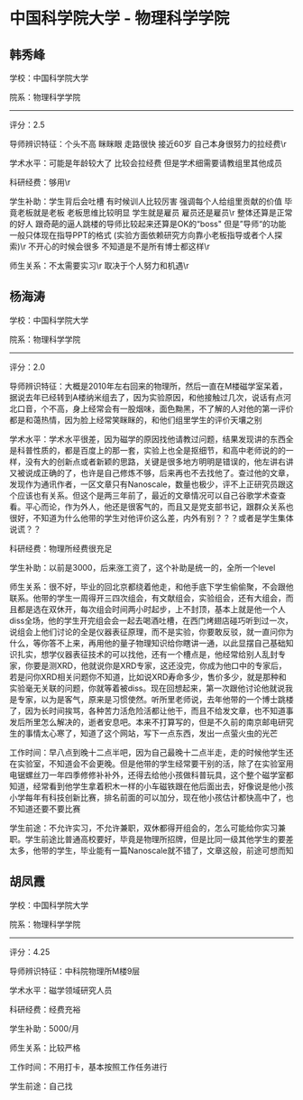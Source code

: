 # 中国科学院大学 - 物理科学学院

## 韩秀峰

学校：中国科学院大学

院系：物理科学学院

* * *

评分：2.5

导师辨识特征：个头不高 眯眯眼 走路很快 接近60岁 自己本身很努力的拉经费\r

学术水平：可能是年龄较大了 比较会拉经费 但是学术细需要请教组里其他成员

科研经费：够用\r

学生补助：学生背后会吐槽 有时候训人比较厉害 强调每个人给组里贡献的价值
毕竟老板就是老板 老板思维比较明显 学生就是雇员 雇员还是雇员\r
整体还算是正常的好人 跟奇葩的逼人跳楼的导师比较起来还算是OK的“boss" 但是”导师“的功能一般只体现在指导PPT的格式 (实验方面依赖研究方向靠小老板指导或者个人探索)\r
不开心的时候会很多 不知道是不是所有博士都这样\r

师生关系：不太需要实习\r
取决于个人努力和机遇\r

## 杨海涛

学校：中国科学院大学

院系：物理科学学院

* * *

评分：2.0

导师辨识特征：大概是2010年左右回来的物理所，然后一直在M楼磁学室呆着，据说去年已经转到A楼纳米组去了，因为实验原因，和他接触过几次，说话有点河北口音，个不高，身上经常会有一股烟味，面色黝黑，不了解的人对他的第一评价都是和蔼热情，因为脸上经常笑眯眯的，和他们组里学生的评价天壤之别

学术水平：学术水平很差，因为磁学的原因找他请教过问题，结果发现讲的东西全是科普性质的，都是百度上的那一套，实验上也全是抠细节，和高中老师说的的一样，没有大的创新点或者新颖的思路，关键是很多地方明明是错误的，他左讲右讲又被说成正确的了，也许是自己修炼不够，后来再也不去找他了。查过他的文章，发现作为通讯作者，一区文章只有Nanoscale，数量也极少，评不上正研究员跟这个应该也有关系。但这个是两三年前了，最近的文章情况可以自己谷歌学术查查看。平心而论，作为外人，他还是很客气的，而且又是党支部书记，跟群众关系也很好，不知道为什么他带的学生对他评价这么差，内外有别？？？或者是学生集体说谎？？

科研经费：物理所经费很充足

学生补助：以前是3000，后来涨工资了，这个补助是统一的，全所一个level

师生关系：很不好，毕业的回北京都绕着他走，和他手底下学生偷偷聚，不会跟他联系。他带的学生一周得开三四次组会，有文献组会，实验组会，还有大组会，而且都是选在双休开，每次组会时间两小时起步，上不封顶，基本上就是他一个人diss全场，他的学生开完组会会一起去喝酒吐槽，在西门烤翅店碰巧听到过一次，说组会上他们讨论的全是仪器表征原理，而不是实验，你要敢反驳，就一直问你为什么，等你答不上来，再用他的量子物理知识给你瞎讲一通，以此显摆自己基础知识扎实，想学仪器表征技术的可以找他，还有一个槽点是，他经常给别人乱封专家，你要是测XRD，他就说你是XRD专家，这还没完，你成为他口中的专家后，若是问你XRD相关问题你不知道，比如说XRD寿命多少，售价多少，就是那种和实验毫无关联的问题，你就等着被diss。现在回想起来，第一次跟他讨论他就说我是专家，以为是客气，原来是习惯使然。听所里老师说，去年他带的一个博士跳楼了，因为长时间挨骂，各种苦力活危险活都让他干，而且不给发文章，也不知道事发后所里怎么解决的，逝者安息吧。本来不打算写的，但是不久前的南京邮电研究生的事情太心寒了，知道了这个网站，写下一点东西，发出一点萤火虫的光芒

工作时间：早八点到晚十二点半吧，因为自己最晚十二点半走，走的时候他学生还在实验室，不知道会不会更晚。但是他带的学生经常要干别的活，除了在实验室用电锯螺丝刀一年四季修修补补外，还得去给他小孩做科普玩具，这个整个磁学室都知道，经常看到他学生拿着积木一样的小车磁铁跟在他后面出去，好像说是他小孩小学每年有科技创新比赛，排名前面的可以加分，现在他小孩估计都快高中了，也不知道还要不要比赛

学生前途：不允许实习，不允许兼职，双休都得开组会的，怎么可能给你实习兼职。学生前途比普通高校要好，毕竟是物理所招牌，但是比同一级其他学生的要差太多，他带的学生，毕业能有一篇Nanoscale就不错了，文章这般，前途可想而知

## 胡凤霞

学校：中国科学院大学

院系：物理科学学院

* * *

评分：4.25

导师辨识特征：中科院物理所M楼9层

学术水平：磁学领域研究人员

科研经费：经费充裕

学生补助：5000/月

师生关系：比较严格

工作时间：不用打卡，基本按照工作任务进行

学生前途：自己找